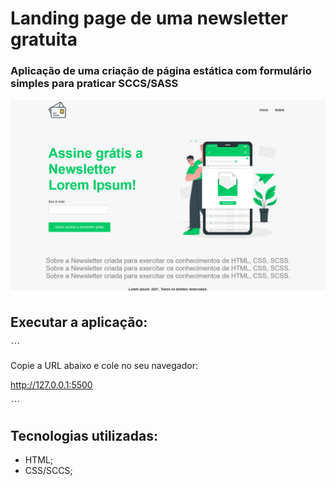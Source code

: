 # Landing page de uma newsletter gratuita

### Aplicação de uma criação de página estática com formulário simples para praticar SCCS/SASS

![](images/home-landing-page.png)

## Executar a aplicação:

ˋˋˋ

Copie a URL abaixo e cole no seu navegador:

http://127.0.0.1:5500


ˋˋˋ

## Tecnologias utilizadas:

* HTML;
* CSS/SCCS;
